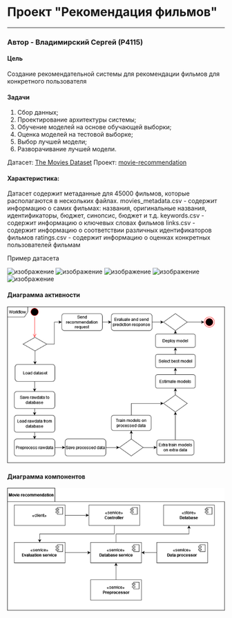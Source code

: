 # Проект "Рекомендация фильмов"
-----
### Автор - Владимирский Сергей (P4115)

#### Цель
Создание рекомендательной системы для рекомендации фильмов для конкретного пользователя

#### Задачи
1. Сбор данных;
2. Проектирование архитектуры системы;
3. Обучение моделей на основе обучающей выборки;
4. Оценка моделей на тестовой выборке;
5. Выбор лучшей модели;
6. Разворачивание лучшей модели.

Датасет: [The Movies Dataset](https://www.kaggle.com/datasets/rounakbanik/the-movies-dataset)
Проект: [movie-recommendation](https://github.com/hotstreams/movie-recommendation)

#### Характеристика:

Датасет содержит метаданные для 45000 фильмов, которые располагаются в нескольких файлах.
movies_metadata.csv - содержит информацию о самих фильмах: названия, оригинальные названия, идентификаторы, бюджет, синопсис, бюджет и т.д.
keywords.csv - содержит информацию о ключевых словах фильмов
links.csv - содержит информацию о соответствии различных идентификаторов фильмов
ratings.csv - содержит информацию о оценках конкретных пользователей фильмам

Пример датасета

![изображение](https://github.com/hotstreams/movie-recommendation/assets/37740577/9cca5859-c7a8-481f-a82e-734d2bf9e477)
![изображение](https://github.com/hotstreams/movie-recommendation/assets/37740577/4b636d78-4254-4779-8156-cb05979d0a18)
![изображение](https://github.com/hotstreams/movie-recommendation/assets/37740577/cfe6ead5-0ea6-4e7c-adaf-0623526d3f51)
![изображение](https://github.com/hotstreams/movie-recommendation/assets/37740577/0d6a397c-3293-486f-bc48-012ddf12f671)
![изображение](https://github.com/hotstreams/movie-recommendation/assets/37740577/152ee0e6-79f2-421a-8ac5-22529f2dc6d8)

#### Диаграмма активности

![Диаграмма без названия drawio(13)](images/activity.png)

#### Диаграмма компонентов

![Диаграмма без названия drawio(14)](images/component.png)
